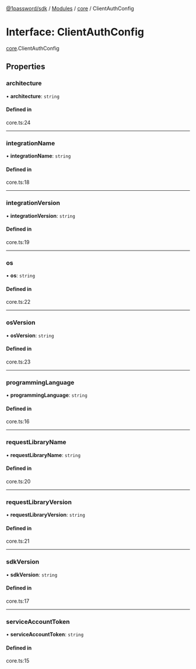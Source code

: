 [@1password/sdk](../README.md) / [Modules](../modules.md) / [core](../modules/core.md) / ClientAuthConfig

# Interface: ClientAuthConfig

[core](../modules/core.md).ClientAuthConfig

## Properties

### architecture

• **architecture**: `string`

#### Defined in

core.ts:24

___

### integrationName

• **integrationName**: `string`

#### Defined in

core.ts:18

___

### integrationVersion

• **integrationVersion**: `string`

#### Defined in

core.ts:19

___

### os

• **os**: `string`

#### Defined in

core.ts:22

___

### osVersion

• **osVersion**: `string`

#### Defined in

core.ts:23

___

### programmingLanguage

• **programmingLanguage**: `string`

#### Defined in

core.ts:16

___

### requestLibraryName

• **requestLibraryName**: `string`

#### Defined in

core.ts:20

___

### requestLibraryVersion

• **requestLibraryVersion**: `string`

#### Defined in

core.ts:21

___

### sdkVersion

• **sdkVersion**: `string`

#### Defined in

core.ts:17

___

### serviceAccountToken

• **serviceAccountToken**: `string`

#### Defined in

core.ts:15
